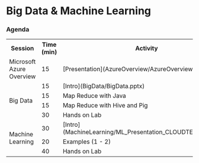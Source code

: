 <html lang="en">
   <head>
      <meta charset="utf-8">
      <meta http-equiv="X-UA-Compatible" content="IE=edge">
      <meta name="viewport" content="width=device-width, initial-scale=1">
      <title>Microsoft Innovation Center Torino: CloudTech'16</title>
	  <link rel="stylesheet" href="style.css">
   </head>
   <body id="home">
      <div class="container">
         <div class="jumbotron">
            <h1>Big Data & Machine Learning</h1>
         </div>
         <div class="panel panel-default">
            <div class="panel-heading">
               <h3 class="panel-title">Agenda</h3>
            </div>
            <div class="panel-body">
               <table class="table table-bordered table-hover">
                  <col>
                  <col>
                  <col>
				  <col>
                  <tr>
                     <th>Session</th>
                     <th>Time (min)</th>
                     <th>Activity</th>
					 <th>Speaker</th>
                  </tr>
                  <tr>
                     <td>Microsoft Azure Overview</td>
                     <td>15</td>
                     <td>[Presentation](AzureOverview/AzureOverview.pptx)</td>
					 <td rowspan=5>Francesco Scullino</td>
                  </tr>
                  <tr>
                     <td rowspan=4>Big Data</td>
                     <td>15</td>
                     <td>[Intro](BigData/BigData.pptx)</td>
                  </tr>
                  <tr>
                     <td>15</td>
                     <td>Map Reduce with Java</td>
                  </tr>
                  <tr>
					 <td>15</td>
                     <td>Map Reduce with Hive and Pig</td>
                  </tr>
				  <tr>
					 <td>30</td>
                     <td>Hands on Lab</td>
                  </tr>
                  <tr>
                     <td rowspan=3>Machine Learning</td>
                     <td>30</td>
                     <td>[Intro](MachineLearning/ML_Presentation_CLOUDTECH2016.pdf)</td>
					 <td rowspan=3>Claudio Rossi</td>
                  </tr>
                  <tr>
					 <td>20</td>
                     <td>Examples (1 - 2)</td>
                  </tr>
				  <tr>
					 <td>40</td>
                     <td>Hands on Lab</td>
                  </tr>
               </table>
            </div>
         </div>
      </div>
   </body>
</html>
